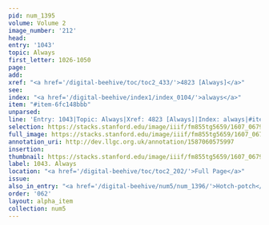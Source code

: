```yaml
---
pid: num_1395
volume: Volume 2
image_number: '212'
head:
entry: '1043'
topic: Always
first_letter: 1026-1050
page:
add:
xref: "<a href='/digital-beehive/toc/toc2_433/'>4823 [Always]</a>"
see:
index: "<a href='/digital-beehive/index1/index_0104/'>always</a>"
item: "#item-6fc148bbb"
unparsed:
line: 'Entry: 1043|Topic: Always|Xref: 4823 [Always]|Index: always|#item-6fc148bbb'
selection: https://stacks.stanford.edu/image/iiif/fm855tg5659/1607_0679/896,2037,2737,509/full/0/default.jpg
full_image: https://stacks.stanford.edu/image/iiif/fm855tg5659/1607_0679/full/full/0/default.jpg
annotation_uri: http://dev.llgc.org.uk/annotation/1587060575997
insertion:
thumbnail: https://stacks.stanford.edu/image/iiif/fm855tg5659/1607_0679/896,2037,600,180/250,/0/default.jpg
label: 1043. Always
location: "<a href='/digital-beehive/toc/toc2_202/'>Full Page</a>"
issue:
also_in_entry: "<a href='/digital-beehive/num5/num_1396/'>Hotch-potch</a>"
order: '062'
layout: alpha_item
collection: num5
---
```

